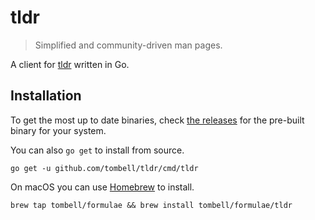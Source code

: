 # tldr

> Simplified and community-driven man pages.

A client for [tldr](http://tldr.sh) written in Go.

## Installation

To get the most up to date binaries, check [the releases][releases] for the
pre-built binary for your system.

You can also `go get` to install from source.

    go get -u github.com/tombell/tldr/cmd/tldr

[releases]: https://github.com/tombell/tldr/releases

On macOS you can use [Homebrew](https://brew.sh) to install.

    brew tap tombell/formulae && brew install tombell/formulae/tldr
